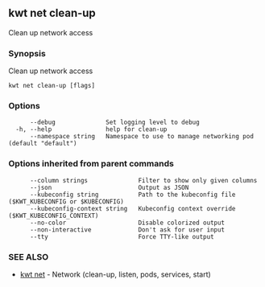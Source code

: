 ## kwt net clean-up

Clean up network access

### Synopsis

Clean up network access

```
kwt net clean-up [flags]
```

### Options

```
      --debug              Set logging level to debug
  -h, --help               help for clean-up
      --namespace string   Namespace to use to manage networking pod (default "default")
```

### Options inherited from parent commands

```
      --column strings              Filter to show only given columns
      --json                        Output as JSON
      --kubeconfig string           Path to the kubeconfig file ($KWT_KUBECONFIG or $KUBECONFIG)
      --kubeconfig-context string   Kubeconfig context override ($KWT_KUBECONFIG_CONTEXT)
      --no-color                    Disable colorized output
      --non-interactive             Don't ask for user input
      --tty                         Force TTY-like output
```

### SEE ALSO

* [kwt net](kwt_net.md)	 - Network (clean-up, listen, pods, services, start)

